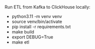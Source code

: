 Run ETL from Kafka to ClickHouse locally:

- python3.11 -m venv venv
- source venv/bin/activate
- pip install -r requirements.txt
- make build
- export DEBUG=True
- make etl

